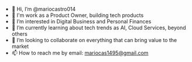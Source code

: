 - 👋 Hi, I’m @mariocastro014
- 🤖 I'm work as a Product Owner, building tech products
- 👀 I’m interested in Digital Business and Personal Finances
- 🌱 I’m currently learning about tech trends as AI, Cloud Services, beyond others
- 💞️ I’m looking to collaborate on everything that can bring value to the market
- 📫 How to reach me by email: mariocas1495@gmail.com

<!---
mariocastro014/mariocastro014 is a ✨ special ✨ repository because its `README.md` (this file) appears on your GitHub profile.
You can click the Preview link to take a look at your changes.
--->
